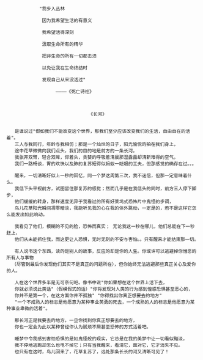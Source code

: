 

                     

                                

                "我步入丛林

                 因为我希望生活的有意义 

                 我希望活得深刻

                 汲取生命所有的精华

                 把非生命的所有一切都击溃

                 以免让我在生命终结时

                 发现自己从来没活过"

                      ————《死亡诗社》
                      
                      
                      
                                  《长河》
                                         

       是谁说过"假如我们不能改变这个世界，那我们至少应该改变我们的生活，自由自在的活着"。
       三人与我同行，年龄与我相仿；那是一个灿烂的日子，阳光愉悦的拍在我们身上，
       途中花草微微向我们点头，我们的目的地是前方的一条长河。
       我张开双臂，轻合双眸，仰着头，贪婪的呼吸着清晨那湿露露却清新难得的空气。
       我们一路畅谈，胃的欢快以及肺的复苏短得似蚂蚁一眨眼的工夫，但那感觉的确存在过。。。
       
       醒来，一切清晰好似上一秒的回忆，同一个梦这周第三次，我不迷信，但那一定意味着什么。
       我低下头平视前方，试图留住那复苏的感觉；然而几乎是在我低头的同时，前方三人停下脚步，
       他们缓缓的转身，那样速度无异于我看过的所有好莱坞式恐怖片中鬼怪的步调，
       鸟儿花草阳光瞬间凋零暗淡，我能听见我的心在我的体外跳动，一定是的，若不是这样它怎么能发出如此响动。

       我看见了他们，模糊的不见的脸，恐怖而真实； 无论我这一秒在哪儿，他们总能在下一秒赶上，
       他们从未能抓住我，而这更让人恐惧，无时无刻的不安与害怕。。只有醒来才能结束那一切。

       有人说书这个东西，读的是别人的故事，反应的却是你的人生。你或许可以逃避掉你憎恶的所有人与事物
      （尽管到最后你发现他们其实不是真正的问题所在），但你始终无法逃避那些真正关心及爱你的人。

       人在这个世界多半是无可奈何吧。像书中说"你如果想在这个世界上活下去，
       你就必须说此类话"（假模假式的话）"你将发现对人类的行为感到惶惑恐惧甚至恶心的，
       你并不是第一个，在这方面你并不孤独" "你得找出你真正想要去的地方" 
       "一个不成熟人的标志是他愿意为某种事业英勇的死去，一个成熟的人的标志是他愿意为某种事业卑微的活着"。

       那长河正是我要去的地方。一旦你找到你真正想要去的地方，
       你也一定会为此以某种曾经你认为腻烦不屑甚至恐怖的方式活着吧。

       睡梦中令我感到害怕恐惧的是如鬼怪般的现实，它总是在我的美梦中让一切看似黯淡，
       我不停地逃跑却怎么也甩不掉它；只有当我醒来，看清它，面对它，它才消失不见。
       也只有在这时，鸟儿回来了，花草复苏了，远处那条长长的河又清晰可见了！





